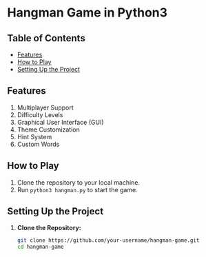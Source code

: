 # Hangman Game in Python3

## Table of Contents
- [Features](#features)
- [How to Play](#how-to-play)
- [Setting Up the Project](#setting-up-the-project)

## Features

1. Multiplayer Support
2. Difficulty Levels
3. Graphical User Interface (GUI)
4. Theme Customization
5. Hint System
6. Custom Words 

## How to Play

1. Clone the repository to your local machine.
2. Run `python3 hangman.py` to start the game.

## Setting Up the Project

1. **Clone the Repository:**
   ```bash
   git clone https://github.com/your-username/hangman-game.git
   cd hangman-game
